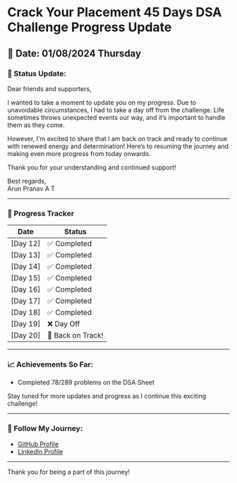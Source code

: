 # Crack Your Placement 45 Days DSA Challenge Progress Update

## 📅 Date: 01/08/2024 Thursday

### 🌟 Status Update:

Dear friends and supporters,

I wanted to take a moment to update you on my progress. Due to unavoidable circumstances, I had to take a day off from the challenge. Life sometimes throws unexpected events our way, and it’s important to handle them as they come.

However, I'm excited to share that I am back on track and ready to continue with renewed energy and determination! Here’s to resuming the journey and making even more progress from today onwards.

Thank you for your understanding and continued support!

Best regards,  
Arun Pranav A T

---

### 💪 Progress Tracker

| Date        | Status              |
|-------------|---------------------|
| [Day 12]    | ✅ Completed        |
| [Day 13]    | ✅ Completed        |
| [Day 14]    | ✅ Completed        |
| [Day 15]    | ✅ Completed        |
| [Day 16]    | ✅ Completed        |
| [Day 17]    | ✅ Completed        |
| [Day 18]    | ✅ Completed        |
| [Day 19]    | ❌ Day Off          |
| [Day 20]    | 🔄 Back on Track!   |

---

### 📈 Achievements So Far:

- Completed 78/289 problems on the DSA Sheet

Stay tuned for more updates and progress as I continue this exciting challenge!

---

### 📢 Follow My Journey:

- [GitHub Profile](https://github.com/arunpranavat)
- [LinkedIn Profile](https://www.linkedin.com/in/arunpranavat)

---

Thank you for being a part of this journey!